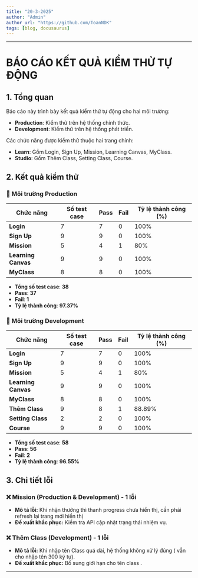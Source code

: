```yaml
---
title: "20-3-2025"
author: "Admin"
author_url: "https://github.com/ToanNDK"
tags: [blog, docusaurus]
---
```


---

# **BÁO CÁO KẾT QUẢ KIỂM THỬ TỰ ĐỘNG**  

## **1. Tổng quan**  
Báo cáo này trình bày kết quả kiểm thử tự động cho hai môi trường:  
- **Production**: Kiểm thử trên hệ thống chính thức.  
- **Development**: Kiểm thử trên hệ thống phát triển.  

Các chức năng được kiểm thử thuộc hai trang chính:  
- **Learn**: Gồm Login, Sign Up, Mission, Learning Canvas, MyClass.  
- **Studio**: Gồm Thêm Class, Setting Class, Course.  

## **2. Kết quả kiểm thử**  

### **🔹 Môi trường Production**  

| Chức năng          | Số test case | Pass | Fail | Tỷ lệ thành công (%) |
|--------------------|-------------|------|------|----------------------|
| **Login**         | 7           | 7    | 0    | 100%                |
| **Sign Up**       | 9           | 9    | 0    | 100%                |
| **Mission**       | 5           | 4    | 1    | 80%                 |
| **Learning Canvas** | 9           | 9    | 0    | 100%                |
| **MyClass**       | 8           | 8    | 0    | 100%                |

- **Tổng số test case**: **38**  
- **Pass**: **37**  
- **Fail**: **1**  
- **Tỷ lệ thành công**: **97.37%**  

### **🔹 Môi trường Development**  

| Chức năng          | Số test case | Pass | Fail | Tỷ lệ thành công (%) |
|--------------------|-------------|------|------|----------------------|
| **Login**         | 7           | 7    | 0    | 100%                |
| **Sign Up**       | 9           | 9    | 0    | 100%                |
| **Mission**       | 5           | 4    | 1    | 80%                 |
| **Learning Canvas** | 9           | 9    | 0    | 100%                |
| **MyClass**       | 8           | 8    | 0    | 100%                |
| **Thêm Class**    | 9           | 8    | 1    | 88.89%              |
| **Setting Class** | 2           | 2    | 0    | 100%                |
| **Course**       | 9           | 9    | 0    | 100%                |

- **Tổng số test case**: **58**  
- **Pass**: **56**  
- **Fail**: **2**  
- **Tỷ lệ thành công**: **96.55%**  

## **3. Chi tiết lỗi**  

### **❌ Mission (Production & Development) - 1 lỗi**  
- **Mô tả lỗi:** Khi nhận thưởng thì thanh progress chưa hiển thị, cần phải refresh lại trang mới hiển thị
- **Đề xuất khắc phục:** Kiểm tra API cập nhật trạng thái nhiệm vụ.  

### **❌ Thêm Class (Development) - 1 lỗi**  
- **Mô tả lỗi:** Khi nhập tên Class quá dài, hệ thống không xử lý đúng ( vẫn cho nhập tên 300 ký tự).  
- **Đề xuất khắc phục:** Bổ sung giới hạn cho tên class .  



---

